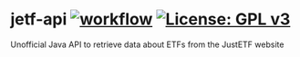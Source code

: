 # jetf-api [![workflow](https://github.com/Pyr0x1/jetf-api/actions/workflows/maven.yml/badge.svg)](https://github.com/Pyr0x1/jammer/actions/workflows/maven.yml) [![License: GPL v3](https://img.shields.io/badge/License-GPLv3-blue.svg)](https://www.gnu.org/licenses/gpl-3.0)
Unofficial Java API to retrieve data about ETFs from the JustETF website
